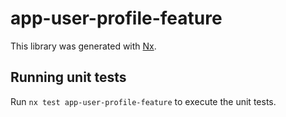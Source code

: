 # app-user-profile-feature

This library was generated with [Nx](https://nx.dev).

## Running unit tests

Run `nx test app-user-profile-feature` to execute the unit tests.
